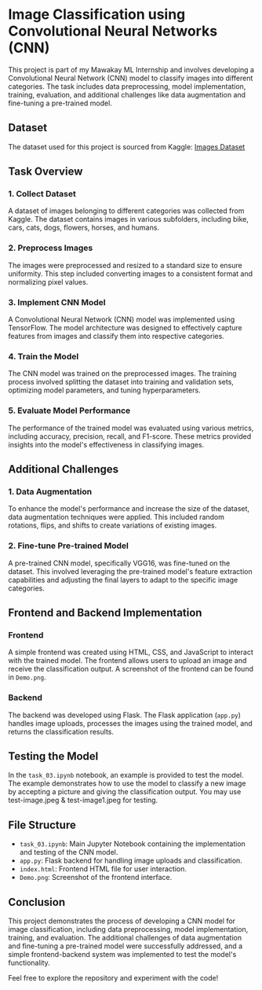 # Image Classification using Convolutional Neural Networks (CNN)

This project is part of my Mawakay ML Internship and involves developing a Convolutional Neural Network (CNN) model to classify images into different categories. The task includes data preprocessing, model implementation, training, evaluation, and additional challenges like data augmentation and fine-tuning a pre-trained model.

## Dataset

The dataset used for this project is sourced from Kaggle:
[Images Dataset](https://www.kaggle.com/datasets/pavansanagapati/images-dataset)

## Task Overview

### 1. Collect Dataset
A dataset of images belonging to different categories was collected from Kaggle. The dataset contains images in various subfolders, including bike, cars, cats, dogs, flowers, horses, and humans.

### 2. Preprocess Images
The images were preprocessed and resized to a standard size to ensure uniformity. This step included converting images to a consistent format and normalizing pixel values.

### 3. Implement CNN Model
A Convolutional Neural Network (CNN) model was implemented using TensorFlow. The model architecture was designed to effectively capture features from images and classify them into respective categories.

### 4. Train the Model
The CNN model was trained on the preprocessed images. The training process involved splitting the dataset into training and validation sets, optimizing model parameters, and tuning hyperparameters.

### 5. Evaluate Model Performance
The performance of the trained model was evaluated using various metrics, including accuracy, precision, recall, and F1-score. These metrics provided insights into the model's effectiveness in classifying images.

## Additional Challenges

### 1. Data Augmentation
To enhance the model's performance and increase the size of the dataset, data augmentation techniques were applied. This included random rotations, flips, and shifts to create variations of existing images.

### 2. Fine-tune Pre-trained Model
A pre-trained CNN model, specifically VGG16, was fine-tuned on the dataset. This involved leveraging the pre-trained model's feature extraction capabilities and adjusting the final layers to adapt to the specific image categories.

## Frontend and Backend Implementation

### Frontend
A simple frontend was created using HTML, CSS, and JavaScript to interact with the trained model. The frontend allows users to upload an image and receive the classification output. A screenshot of the frontend can be found in `Demo.png`.

### Backend
The backend was developed using Flask. The Flask application (`app.py`) handles image uploads, processes the images using the trained model, and returns the classification results.

## Testing the Model

In the `task_03.ipynb` notebook, an example is provided to test the model. The example demonstrates how to use the model to classify a new image by accepting a picture and giving the classification output.
You may use test-image.jpeg & test-image1.jpeg for testing.

## File Structure

- `task_03.ipynb`: Main Jupyter Notebook containing the implementation and testing of the CNN model.
- `app.py`: Flask backend for handling image uploads and classification.
- `index.html`: Frontend HTML file for user interaction.
- `Demo.png`: Screenshot of the frontend interface.

## Conclusion

This project demonstrates the process of developing a CNN model for image classification, including data preprocessing, model implementation, training, and evaluation. The additional challenges of data augmentation and fine-tuning a pre-trained model were successfully addressed, and a simple frontend-backend system was implemented to test the model's functionality.

Feel free to explore the repository and experiment with the code!
